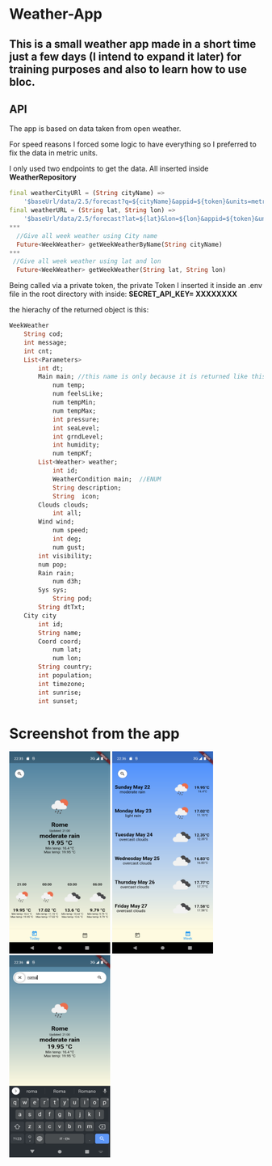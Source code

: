# Weather-App

This is a small weather app made in a short time just a few days (I intend to expand it later) for training purposes and also to learn how to use bloc.
--
## API

The app is based on data taken from open weather.

For speed reasons I forced some logic to have everything so I preferred to fix the data in metric units.

I only used two endpoints to get the data. All inserted inside **WeatherRepository**

```dart
final weatherCityURl = (String cityName) =>
    '$baseUrl/data/2.5/forecast?q=${cityName}&appid=${token}&units=metric';
final weatherURL = (String lat, String lon) =>
    '$baseUrl/data/2.5/forecast?lat=${lat}&lon=${lon}&appid=${token}&units=metric';
***
  //Give all week weather using City name
  Future<WeekWeather> getWeekWeatherByName(String cityName)
***
 //Give all week weather using lat and lon
  Future<WeekWeather> getWeekWeather(String lat, String lon) 
```
Being called via a private token, the private Token I inserted it inside an .env file in the root directory with inside:
**SECRET_API_KEY= XXXXXXXX**

the hierachy of the returned object is this:
```dart
WeekWeather
    String cod;
    int message;
    int cnt;
    List<Parameters>
        int dt;
        Main main; //this name is only because it is returned like this so for      continuity I leave it like this
            num temp;
            num feelsLike;
            num tempMin;
            num tempMax;
            int pressure;
            int seaLevel;
            int grndLevel;
            int humidity;
            num tempKf;
        List<Weather> weather;
            int id;
            WeatherCondition main;  //ENUM 
            String description;
            String  icon;
        Clouds clouds;
            int all;
        Wind wind;
            num speed;
            int deg;
            num gust;
        int visibility;
        num pop;
        Rain rain;
            num d3h;
        Sys sys;
            String pod;
        String dtTxt;
    City city
        int id;
        String name;
        Coord coord;
            num lat;
            num lon;
        String country;
        int population;
        int timezone;
        int sunrise;
        int sunset;
```

# Screenshot from the app
<p float="left">
<img src="https://github.com/andreilazar-dev/Weather-App/raw/main/images/screen1.png" width="200" height="400">
<img src="https://github.com/andreilazar-dev/Weather-App/raw/main/images/screen2.png" width="200" height="400">
<img src="https://github.com/andreilazar-dev/Weather-App/raw/main/images/search.png" width="200" height="400">
</p>

